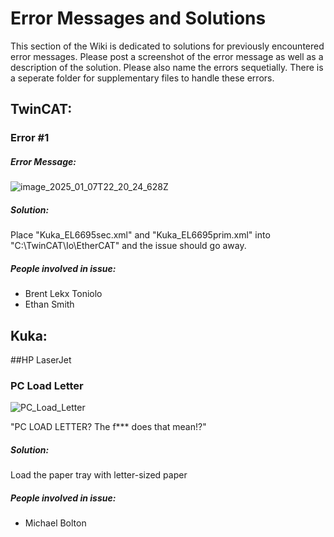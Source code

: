 # Error Messages and Solutions
This section of the Wiki is dedicated to solutions for previously encountered error messages. Please post a screenshot of the error message as well as a description of the solution. Please also name the errors sequetially. 
There is a seperate folder for supplementary files to handle these errors. 

## TwinCAT:

### Error #1
##### Error Message:
![image_2025_01_07T22_20_24_628Z](https://github.com/user-attachments/assets/c45b9cc9-6f79-4ec9-82da-2f042fbd5bb9)

##### Solution:
Place "Kuka_EL6695sec.xml" and "Kuka_EL6695prim.xml" into "C:\TwinCAT\Io\EtherCAT" and the issue should go away.

##### People involved in issue:
- Brent Lekx Toniolo
- Ethan Smith





## Kuka:

##HP LaserJet

### PC Load Letter
![PC_Load_Letter](https://github.com/user-attachments/assets/b6e1f7e3-fc94-4285-ae78-0e8283ebff96)

"PC LOAD LETTER? The f*** does that mean!?"

##### Solution:
Load the paper tray with letter-sized paper

##### People involved in issue:
- Michael Bolton


